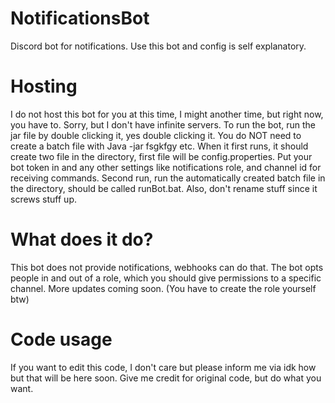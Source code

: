 # NotificationsBot
Discord bot for notifications. Use this bot and config is self explanatory.

# Hosting
I do not host this bot for you at this time, I might another time, but right now, you have to. Sorry, but I don't have infinite servers. To run the bot, run the jar file by double clicking it, yes double clicking it. You do NOT need to create a batch file with Java -jar fsgkfgy etc. When it first runs, it should create two file in the directory, first file will be config.properties. Put your bot token in and any other settings like notifications role, and channel id for receiving commands. Second run, run the automatically created batch file in the directory, should be called runBot.bat. Also, don't rename stuff since it screws stuff up.

# What does it do?
This bot does not provide notifications, webhooks can do that. The bot opts people in and out of a role, which you should give permissions to a specific channel. More updates coming soon. (You have to create the role yourself btw)

# Code usage
If you want to edit this code, I don't care but please inform me via idk how but that will be here soon. Give me credit for original code, but do what you want.
